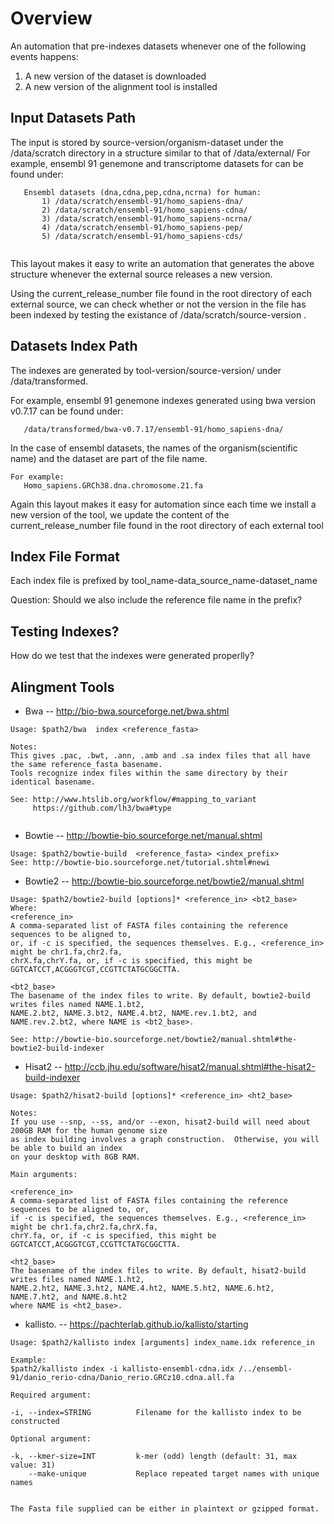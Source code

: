 # Overview

An automation that pre-indexes datasets whenever one of the following events happens:

1) A new version of the dataset is downloaded
2) A new version of the alignment tool is installed

## Input Datasets Path
The input is stored by source-version/organism-dataset under the /data/scratch directory in a structure similar to that of /data/external/
For example, ensembl 91 genemone and transcriptome datasets for can be found under:
```
   Ensembl datasets (dna,cdna,pep,cdna,ncrna) for human:
       1) /data/scratch/ensembl-91/homo_sapiens-dna/
       2) /data/scratch/ensembl-91/homo_sapiens-cdna/
       3) /data/scratch/ensembl-91/homo_sapiens-ncrna/
       4) /data/scratch/ensembl-91/homo_sapiens-pep/
       5) /data/scratch/ensembl-91/homo_sapiens-cds/
       
```
This layout makes it easy to write an automation that generates the above structure whenever
the external source releases a new version.

Using the current_release_number file found in the root directory of each external source, we can check
whether or not the version in the file has been indexed by testing the existance of /data/scratch/source-version .


## Datasets Index Path

The indexes are generated by tool-version/source-version/  under /data/transformed. 

For example, ensembl 91 genemone indexes generated using bwa version v0.7.17 can be found
under:

```
   /data/transformed/bwa-v0.7.17/ensembl-91/homo_sapiens-dna/
```

In the case of ensembl datasets, the names of the organism(scientific name) and the dataset are part of the file name.

```
For example:
   Homo_sapiens.GRCh38.dna.chromosome.21.fa
```

Again this layout makes it easy for automation since each time we install a new version of the tool,
we update the content of the current_release_number file found in the root directory of each external tool

## Index File Format

Each index file is prefixed by tool_name-data_source_name-dataset_name 

Question: Should we also include the reference file name in the prefix?

## Testing Indexes?
How do we test that the indexes were generated properlly?


## Alingment Tools
* Bwa  -- http://bio-bwa.sourceforge.net/bwa.shtml 
```
Usage: $path2/bwa  index <reference_fasta>

Notes:
This gives .pac, .bwt, .ann, .amb and .sa index files that all have the same reference_fasta basename. 
Tools recognize index files within the same directory by their identical basename.

See: http://www.htslib.org/workflow/#mapping_to_variant
     https://github.com/lh3/bwa#type
   
```
* Bowtie -- http://bowtie-bio.sourceforge.net/manual.shtml
```
Usage: $path2/bowtie-build  <reference_fasta> <index_prefix>
See: http://bowtie-bio.sourceforge.net/tutorial.shtml#newi

```
* Bowtie2 -- http://bowtie-bio.sourceforge.net/bowtie2/manual.shtml
```
Usage: $path2/bowtie2-build [options]* <reference_in> <bt2_base>
Where:
<reference_in>
A comma-separated list of FASTA files containing the reference sequences to be aligned to,
or, if -c is specified, the sequences themselves. E.g., <reference_in> might be chr1.fa,chr2.fa,
chrX.fa,chrY.fa, or, if -c is specified, this might be GGTCATCCT,ACGGGTCGT,CCGTTCTATGCGGCTTA.

<bt2_base>
The basename of the index files to write. By default, bowtie2-build writes files named NAME.1.bt2,
NAME.2.bt2, NAME.3.bt2, NAME.4.bt2, NAME.rev.1.bt2, and NAME.rev.2.bt2, where NAME is <bt2_base>.

See: http://bowtie-bio.sourceforge.net/bowtie2/manual.shtml#the-bowtie2-build-indexer
```

* Hisat2  -- http://ccb.jhu.edu/software/hisat2/manual.shtml#the-hisat2-build-indexer
```
Usage: $path2/hisat2-build [options]* <reference_in> <ht2_base>

Notes:
If you use --snp, --ss, and/or --exon, hisat2-build will need about 200GB RAM for the human genome size 
as index building involves a graph construction.  Otherwise, you will be able to build an index 
on your desktop with 8GB RAM.

Main arguments:

<reference_in>
A comma-separated list of FASTA files containing the reference sequences to be aligned to, or, 
if -c is specified, the sequences themselves. E.g., <reference_in> might be chr1.fa,chr2.fa,chrX.fa,
chrY.fa, or, if -c is specified, this might be GGTCATCCT,ACGGGTCGT,CCGTTCTATGCGGCTTA.

<ht2_base>
The basename of the index files to write. By default, hisat2-build writes files named NAME.1.ht2, 
NAME.2.ht2, NAME.3.ht2, NAME.4.ht2, NAME.5.ht2, NAME.6.ht2, NAME.7.ht2, and NAME.8.ht2 
where NAME is <ht2_base>.
```
* kallisto. -- https://pachterlab.github.io/kallisto/starting

```
Usage: $path2/kallisto index [arguments] index_name.idx reference_in

Example: 
$path2/kallisto index -i kallisto-ensembl-cdna.idx /../ensembl-91/danio_rerio-cdna/Danio_rerio.GRCz10.cdna.all.fa

Required argument:

-i, --index=STRING          Filename for the kallisto index to be constructed

Optional argument:

-k, --kmer-size=INT         k-mer (odd) length (default: 31, max value: 31)
    --make-unique           Replace repeated target names with unique names


The Fasta file supplied can be either in plaintext or gzipped format.

```



